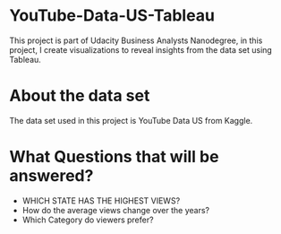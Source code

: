 # YouTube-Data-US-Tableau
This project is part of Udacity Business Analysts Nanodegree, in this project, I create visualizations to reveal insights from the data set using Tableau.
# About the data set
The data set used in this project is YouTube Data US from Kaggle.
# What Questions that will be answered?

- WHICH STATE HAS THE HIGHEST VIEWS?
- How do the average views change over the years?
- Which Category do viewers prefer?
